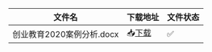 |文件名|下载地址|文件状态|
|--|--|--|
|创业教育2020案例分析.docx|📥[下载](https://github.com/ZHlovecat/ycitedu/raw/main/%E7%9B%90%E5%9F%8E%E5%B7%A5%E5%AD%A6%E9%99%A2%E8%AF%BE%E7%A8%8B%E6%94%BB%E7%95%A5%E5%85%B1%E4%BA%AB%E8%AE%A1%E5%88%92/%E5%88%9B%E4%B8%9A%E6%95%99%E8%82%B2/%E5%88%9B%E4%B8%9A%E6%95%99%E8%82%B22020%E6%A1%88%E4%BE%8B%E5%88%86%E6%9E%90.docx)|✅|